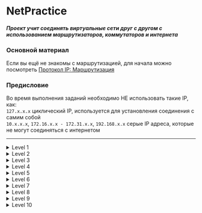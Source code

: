 # NetPractice
#### <i>Проект учит соединять виртуальные сети друг с другом с использованием маршрутизаторов, коммутаторов и интернета</i>

### Основной материал
Если вы ещё не знакомы с маршрутизацией, для начала можно посмотреть 
[Протокол IP: Маршрутизация](https://www.youtube.com/watch?v=kZqqk1tixfk&t)
### Предисловие
Во время выполнения заданий необходимо НЕ использовать такие IP, как:<br/>
`127.x.x.x` циклический IP, используется для установления соединения с самим собой<br/>
`10.x.x.x`, `172.16.x.x - 172.31.x.x`, `192.168.x.x` серые IP адреса, которые не могут соединяться с интернетом

---

<details>
  <summary>Level 1</summary>
  <img src="https://raw.githubusercontent.com/divinepet/NetPractice/main/img/level1.png" alt="level1"></img>
</details>

<details>
  <summary>Level 2</summary>
  <img src="https://raw.githubusercontent.com/divinepet/NetPractice/main/img/level2.png" alt="level2"></img>
</details>

<details>
  <summary>Level 3</summary>
  <img src="https://raw.githubusercontent.com/divinepet/NetPractice/main/img/level3.png" alt="level3"></img>
</details>

<details>
  <summary>Level 4</summary>
  <img src="https://raw.githubusercontent.com/divinepet/NetPractice/main/img/level4.png" alt="level4"></img>
</details>

<details>
  <summary>Level 5</summary>
  <img src="https://raw.githubusercontent.com/divinepet/NetPractice/main/img/level5.png" alt="level5"></img>
</details>

<details>
  <summary>Level 6</summary>
  <img src="https://raw.githubusercontent.com/divinepet/NetPractice/main/img/level6.png" alt="level6"></img>
</details>

<details>
  <summary>Level 7</summary>
  <img src="https://raw.githubusercontent.com/divinepet/NetPractice/main/img/level7.png" alt="level7"></img>
</details>

<details>
  <summary>Level 8</summary>
  <img src="https://raw.githubusercontent.com/divinepet/NetPractice/main/img/level8.png" alt="level8"></img>
</details>

<details>
  <summary>Level 9</summary>
  <img src="https://raw.githubusercontent.com/divinepet/NetPractice/main/img/level9.png" alt="level9"></img>
</details>

<details>
  <summary>Level 10</summary>
  <img src="https://raw.githubusercontent.com/divinepet/NetPractice/main/img/level10.png" alt="level10"></img>
</details>
